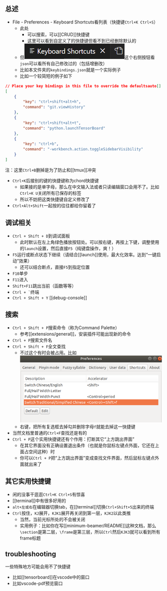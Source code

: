 ## 总述
- File - Preferences - Keyboard Shortcuts看列表（快捷键`Ctrl+K Ctrl+S`）
  - 此处
    - 可以搜索，可以[[CRUD]]快捷键
    - 这里可以看到自定义了的快捷键但看不到已经删除默认的
  - 但![](keybindings-json.png)这个右侧按钮看`json`可以看所有自己修改过的（包括增删改）
  - 比如本文件夹的`keybindings.json`就是一个实际例子
  - 比如一个较简短的例子如下
```json
// Place your key bindings in this file to override the defaultsauto[]
[
    {
        "key": "ctrl+shift+alt+h",
        "command": "git.viewHistory"
    },
    {
        "key": "ctrl+shift+alt+t",
        "command": "python.launchTensorBoard"
    },
    {
        "key": "ctrl+b",
        "command": "-workbench.action.toggleSidebarVisibility"
    }
]
```
注：这里`Ctrl+B`删掉是为了防止和[[tmux]]冲突
- `Ctrl+K`后接别的键的快捷键称为chord快捷键
  - 如果接的是单字母，那么在中文输入法或者只读编辑窗口会用不了。比如`Ctrl+K U`关闭所有已保存的标签
  - 所以不妨把这类快捷键自定义修改了
- `Ctrl+Alt+Shift`一起按的往往都给你留着了
## 调试相关
- `Ctrl + Shift + D`到调试面板
  - 此时默认在左上角绿色播放按钮处。可以按右键，再按上下键，调整使用的`launch`设置，然后直接`F5`（纯键盘操作，爽！）
- `F5`运行或断点状态下继续（请结合[[launch]]使用，最大化效率。达到“一键启动”效果）
  - 还可以结合断点，直接`F5`到指定位置
- `F10`单步
- `F11`进入
- `Shift+F11`跳出当前（函数等等）
- <code>Ctrl + &#96;</code>终端
- `Ctrl + Shift + Y` [[debug-console]]
## 搜索
- `Ctrl + Shift + P`搜索命令（称为Command Palette）
  - 参考[[extensions/general]]，安装插件可能出现新的命令
- `Ctrl + P`搜索文件名
- `Ctrl + Shift + F`全文查找
  - 不过这个有时会被占用。比如![](keyboard-ubuntu.png)
  - 右键，把所有复选框去掉勾并删除字母`f`就能去掉这一快捷键
- 当然文档里普通的`Ctrl+F`查找还是有的
- `Ctrl + P`这个实用快捷键还有个作用：打断其它“上方跳出界面”
  - 在其它界面没有正确设置退出条件（也就是你鼠标左键点外面，它还在上面占空间这种）时
  - 你可以`Ctrl + P`把“上方跳出界面”变成查找文件界面，然后鼠标左键点外面就出来了
## 其它实用快捷键
- 闲的没事干逛逛`Ctrl+K Ctrl+S`有惊喜
- [[terminal]]中有很多好用的
- `alt+左或右`在编辑器切换tab，在[[terminal]]切换`Ctrl+Shift+5`出来的终端
- `Ctrl`按住，`KJ`展开，`KJK1`展开再关闭到第一层，`KJK2`以此类推
  - 当然，当前光标所处的不会被关闭
  - 实用例子：比如你在写[[minimum-beamer/README]]这种文档，那么`\section`是第二层，`\frame`是第三层，所以`Ctrl`然后`KJK3`就可以看到所有frame标题
## troubleshooting
一些特殊地方可能会用不了快捷键
- 比如[[tensorboard]]在vscode中的窗口
- 比如vscode-pdf预览窗口